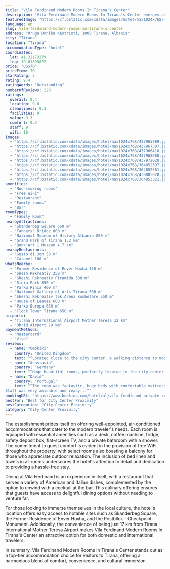 ```yaml
---
title: "Vila Ferdinand Modern Rooms In Tirana's Center"
description: "Vila Ferdinand Modern Rooms In Tirana's Center emerges as a prime choice for travelers seeking a blend of comfort and convenience in the heart of Tirana."
featuredImage: "https://cf.bstatic.com/xdata/images/hotel/max1024x768/437965989.jpg?k=a86aa14b8ba687ba88a7bd52c48c1f3de560eb424c6be093a2a203d13d9eadb1&o=&hp=1"
language: en
slug: vila-ferdinand-modern-rooms-in-tirana-s-center
address: "Rruga Donika Kastrioti, 1000 Tirana, Albania"
city: "Tirana"
location: "Tirana"
accommodationType: "hotel"
coordinates:
  lat: 41.32173279
  lng: 19.81893822
price: "US$70"
priceFrom: 70
starRating: 3
rating: 9.4
ratingWords: "Outstanding"
numberOfReviews: 220
ratings:
  overall: 9.4
  location: 9.6
  cleanliness: 9.3
  facilities: 9
  value: 9.3
  comfort: 9.3
  staff: 9
  wifi: 10
images:
  - "https://cf.bstatic.com/xdata/images/hotel/max1024x768/437965989.jpg?k=a86aa14b8ba687ba88a7bd52c48c1f3de560eb424c6be093a2a203d13d9eadb1&o=&hp=1"
  - "https://cf.bstatic.com/xdata/images/hotel/max1024x768/437967507.jpg?k=33e60ec491f7228a45125fad593c5dd9c207451942dd99bd39a68ccba29a090e&o=&hp=1"
  - "https://cf.bstatic.com/xdata/images/hotel/max1024x768/437966410.jpg?k=2b9a323124b15a3c296814d8dc4f026737aebb29917047f223a17a000c68baee&o=&hp=1"
  - "https://cf.bstatic.com/xdata/images/hotel/max1024x768/437968688.jpg?k=c0e45dbb45cf7e98ff10fbcfdf0757dff31b92aaabd3e4878e3822c8bfb2ad36&o=&hp=1"
  - "https://cf.bstatic.com/xdata/images/hotel/max1024x768/437972029.jpg?k=f01985023df6947cfaee906e2106b485f581826332af4e54aab89651fb99249b&o=&hp=1"
  - "https://cf.bstatic.com/xdata/images/hotel/max1024x768/364852397.jpg?k=e16f87e93778559720a72aaba980931ca4823536effa29e220a943b168916b8b&o=&hp=1"
  - "https://cf.bstatic.com/xdata/images/hotel/max1024x768/364852561.jpg?k=05683201dd22e08a662659718e6c786a51f60dc9c9a418682914fc340bc667c2&o=&hp=1"
  - "https://cf.bstatic.com/xdata/images/hotel/max1024x768/438885028.jpg?k=c71806c2a849189176a32021eaf1278fd467a17b8542078a4f268d361f04fc2a&o=&hp=1"
  - "https://cf.bstatic.com/xdata/images/hotel/max1024x768/364853321.jpg?k=29fc4b36ca9e1fb5ef0a67b41d00a99c68c269f64b6026d732211bc187d9e1aa&o=&hp=1"
amenities:
  - "Non-smoking rooms"
  - "Free WiFi"
  - "Restaurant"
  - "Family rooms"
  - "Bar"
roomTypes:
  - "Family Room"
nearbyAttractions:
  - "Skanderbeg Square 650 m"
  - "Tanners' Bridge 800 m"
  - "National Museum of History Albania 850 m"
  - "Grand Park of Tirana 1.2 km"
  - "Bunk'Art 1 Museum 4.7 km"
nearbyRestaurants:
  - "Gusto di Jon 50 m"
  - "Caramel 100 m"
whatsNearby:
  - "Former Residence of Enver Hoxha 150 m"
  - "Shesh Rekreativ 250 m"
  - "Sheshi Rekreativ Piramida 300 m"
  - "Rinia Park 350 m"
  - "Parku Rinia 400 m"
  - "National Gallery of Arts Tirana 500 m"
  - "Sheshi Rekreativ tek Arena Kombëtare 550 m"
  - "House of Leaves 600 m"
  - "Parku Europa 650 m"
  - "Clock Tower Tirana 650 m"
airports:
  - "Tirana International Airport Mother Teresa 12 km"
  - "Ohrid Airport 79 km"
paymentMethods:
  - "Mastercard"
  - "Visa"
reviews:
  - name: "Omokiki"
    country: "United Kingdom"
    text: "“Located close to the city center, a walking distance to most iconic places a tourist would like to visit in Tirana”"
  - name: "Anastasia"
    country: "Germany"
    text: "“Huge beautiful rooms, perfectly located in the city center. The terrace was a dream. All important sight seeing points, as well as public transport to the airport are not more than a 10 minutes walk away! Also the restaurant serves amazing food...”"
  - name: "David"
    country: "Portugal"
    text: "“The room was fantastic, huge beds with comfortable mattresses and pillows! Had all the equipment you needed (fridge, hair dryer, etc) and the shower was amazing as well (good water pressure and pretty overall).
Staff was very amicable and ready...”"
bookingURL: "https://www.booking.com/hotel/al/vila-ferdinand-private-rooms.en-gb.html?aid=8035640"
bestFor: "Best for City Center Proximity"
bestCategories: "City Center Proximity"
category: "City Center Proximity"
---
```


The establishment prides itself on offering well-appointed, air-conditioned accommodations that cater to the modern traveler's needs. Each room is equipped with essential amenities such as a desk, coffee machine, fridge, safety deposit box, flat-screen TV, and a private bathroom with a shower. The commitment to guest comfort is evident in the provision of free WiFi throughout the property, with select rooms also boasting a balcony for those who appreciate outdoor relaxation. The inclusion of bed linen and towels in all rooms underscores the hotel's attention to detail and dedication to providing a hassle-free stay.

Dining at Vila Ferdinand is an experience in itself, with a restaurant that serves a variety of American and Italian dishes, complemented by the option to unwind with a cocktail at the bar. This culinary offering ensures that guests have access to delightful dining options without needing to venture far.

For those looking to immerse themselves in the local culture, the hotel's location offers easy access to notable sites such as Skanderbeg Square, the Former Residence of Enver Hoxha, and the Postbllok - Checkpoint Monument. Additionally, the convenience of being just 17 km from Tirana International Mother Teresa Airport makes Vila Ferdinand Modern Rooms In Tirana's Center an attractive option for both domestic and international travelers.

In summary, Vila Ferdinand Modern Rooms In Tirana's Center stands out as a top-tier accommodation choice for visitors to Tirana, offering a harmonious blend of comfort, convenience, and cultural immersion.